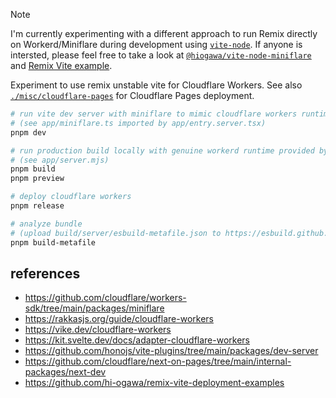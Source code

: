 > [!note]
> I'm currently experimenting with a different approach to run Remix directly on Workerd/Miniflare during development using [`vite-node`](https://github.com/vitest-dev/vitest/tree/main/packages/vite-node). If anyone is intersted, please feel free to take a look at [`@hiogawa/vite-node-miniflare`](https://github.com/hi-ogawa/vite-plugins/tree/main/packages/vite-node-miniflare) and [Remix Vite example](https://github.com/hi-ogawa/vite-plugins/tree/main/packages/vite-node-miniflare/examples/remix).

Experiment to use remix unstable vite for Cloudflare Workers. See also [`./misc/cloudflare-pages`](./misc/cloudflare-pages) for Cloudflare Pages deployment.

```sh
# run vite dev server with miniflare to mimic cloudflare workers runtime
# (see app/miniflare.ts imported by app/entry.server.tsx)
pnpm dev

# run production build locally with genuine workerd runtime provided by wrangler dev
# (see app/server.mjs)
pnpm build
pnpm preview

# deploy cloudflare workers
pnpm release

# analyze bundle
# (upload build/server/esbuild-metafile.json to https://esbuild.github.io/analyze/)
pnpm build-metafile
```

## references

- https://github.com/cloudflare/workers-sdk/tree/main/packages/miniflare
- https://rakkasjs.org/guide/cloudflare-workers
- https://vike.dev/cloudflare-workers
- https://kit.svelte.dev/docs/adapter-cloudflare-workers
- https://github.com/honojs/vite-plugins/tree/main/packages/dev-server
- https://github.com/cloudflare/next-on-pages/tree/main/internal-packages/next-dev
- https://github.com/hi-ogawa/remix-vite-deployment-examples
